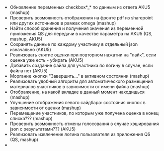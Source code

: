 * Обновление переменных checkbox*_* по данным из ответа AKU5 (mashup)
* Проверить возможность отображения на фронте pdf из sharepoint или других 
  источников в рамках omega (mashup)
* Найти способ хранения и получения значения из переменной приложения QS для 
  передачи в качестве параметра на AKU5 (QS, mashup, AKU5)
* Сохранять данные по каждому участнику в отдельный json изначально (AKU5)
* Реализовать снятие оценки при повторном нажатии на "лайк", если оценка уже 
  есть - убирать (AKU5)
* Добавить создание файла для участника по логину в случае, если файла нет 
  (AKU5)
* Моргание кнопки "Завершить..." в активном состоянии (mashup)
* Реализовать удобный алгоритм для автоматического размещения материалов 
  участников в зависимости от имени файла (mashup)
* Отображение, на какой вкладке в данный момент находишься (mashup)
* Улучшение отображения левого сайдбара: состояния кнопок в зависимости от 
  оценки (mashup)
* Перемещение участников, по которым уже получена оценка в конец списка??? 
  (mashup)
* Проверить возможность отмены голосования в случае хэширования json 
  с результатами??? (AKU5)
* Реализовать извлечение логина пользователя из приложения QS (QS, mashup)
* 
